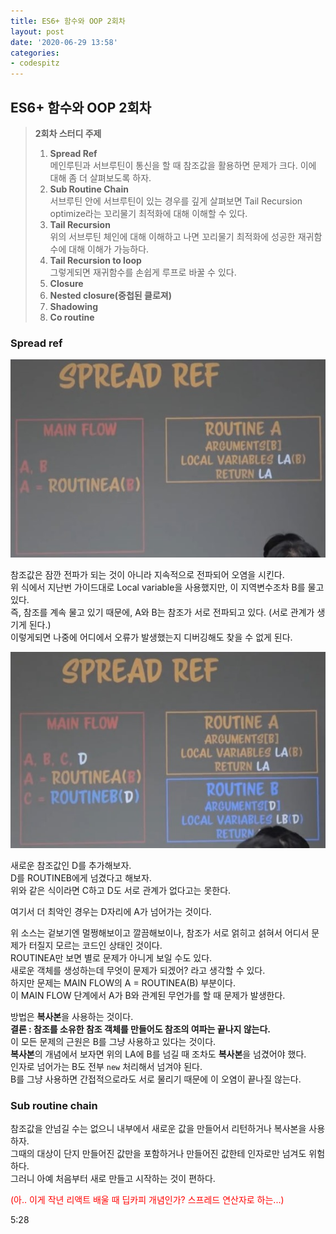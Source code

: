 ```yaml
---
title: ES6+ 함수와 OOP 2회차
layout: post
date: '2020-06-29 13:58'
categories:
- codespitz
---
```


## ES6+ 함수와 OOP 2회차

>**2회차 스터디 주제**  
>1. **Spread Ref**  
>메인루틴과 서브루틴이 통신을 할 때 참조값을 활용하면 문제가 크다. 이에 대해 좀 더 살펴보도록 하자.  
>2. **Sub Routine Chain**  
>서브루틴 안에 서브루틴이 있는 경우를 깊게 살펴보면 Tail Recursion optimize라는 꼬리물기 최적화에 대해 이해할 수 있다.  
>3. **Tail Recursion**  
>위의 서브루틴 체인에 대해 이해하고 나면 꼬리물기 최적화에 성공한 재귀함수에 대해 이해가 가능하다.
>4. **Tail Recursion to loop**  
>그렇게되면 재귀함수를 손쉽게 루프로 바꿀 수 있다.
>5. **Closure**
>6. **Nested closure(중첩된 클로져)**
>7. **Shadowing**
>8. **Co routine**

### Spread ref

![](/static/img/codespitz/image141.jpg)

참조값은 잠깐 전파가 되는 것이 아니라 지속적으로 전파되어 오염을 시킨다.  
위 식에서 지난번 가이드대로 Local variable을 사용했지만, 이 지역변수조차 B를 물고있다.  
즉, 참조를 계속 물고 있기 때문에, A와 B는 참조가 서로 전파되고 있다. (서로 관계가 생기게 된다.)  
이렇게되면 나중에 어디에서 오류가 발생했는지 디버깅해도 찾을 수 없게 된다.  

![](/static/img/codespitz/image142.jpg)

새로운 참조값인 D를 추가해보자.  
D를 ROUTINEB에게 넘겼다고 해보자.  
위와 같은 식이라면 C하고 D도 서로 관계가 없다고는 못한다.  

여기서 더 최악인 경우는 D자리에 A가 넘어가는 것이다.  

위 소스는 겉보기엔 멀쩡해보이고 깔끔해보이나, 참조가 서로 얽히고 섥혀서 어디서 문제가 터질지 모르는 코드인 상태인 것이다.  
ROUTINEA만 보면 별로 문제가 아니게 보일 수도 있다.  
새로운 객체를 생성하는데 무엇이 문제가 되겠어? 라고 생각할 수 있다.  
하지만 문제는 MAIN FLOW의 A = ROUTINEA(B) 부분이다.  
이 MAIN FLOW 단계에서 A가 B와 관계된 무언가를 할 때 문제가 발생한다.  

방법은 **복사본**을 사용하는 것이다.  
**결론 : 참조를 소유한 참조 객체를 만들어도 참조의 여파는 끝나지 않는다.**  
이 모든 문제의 근원은 B를 그냥 사용하고 있다는 것이다.  
**복사본**의 개념에서 보자면 위의 LA에 B를 넘길 때 조차도 **복사본**을 넘겼어야 했다.  
인자로 넘어가는 B도 전부 `new` 처리해서 넘겨야 된다.  
B를 그냥 사용하면 간접적으로라도 서로 물리기 때문에 이 오염이 끝나질 않는다.  

### Sub routine chain

참조값을 안넘길 수는 없으니 내부에서 새로운 값을 만들어서 리턴하거나 복사본을 사용하자.  
그때의 대상이 단지 만들어진 값만을 포함하거나 만들어진 값한테 인자로만 넘겨도 위험하다.  
그러니 아예 처음부터 새로 만들고 시작하는 것이 편하다.  

<span style="color:red">(아.. 이게 작년 리액트 배울 때 딥카피 개념인가? 스프레드 연산자로 하는...)</span>

5:28